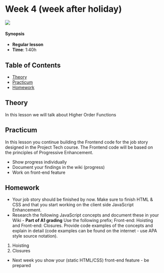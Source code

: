 <!--lint disable no-html-->

# Week 4 (week after holiday)

![][cover]

#### Synopsis

* **Regular lesson**
* **Time**: 1:40h

## Table of Contents

* [Theory](#theory)
* [Practicum](#practicum)
* [Homework](#homework)

## Theory

In this lesson we will talk about Higher Order Functions

## Practicum

In this lesson you continue building the Frontend code for the job story designed in the Project Tech course. The Frontend code will be based on the principles of Progressive Enhancement.

* Show progress individually
* Document your findings in the wiki (progress)
* Work on front-end feature

## Homework

* Your job story should be finished by now. Make sure to finish HTML & CSS and that you start working on the client side JavaScript Enhancement.
* Research the following JavaScript concepts and document these in your Wiki - <b>Part of A1 grading</b>
Use the following prefix; Front-end: Hoisting and Front-end: Closures. Provide code examples of the concepts and explain in detail (code examples can be found on the internet - use APA style source notation).

1. Hoisting
2. Closures

* Next week you show your (static HTML/CSS) front-end feature - be prepared 


[cover]: https://eloquentjavascript.net/img/chapter_picture_18.jpg
